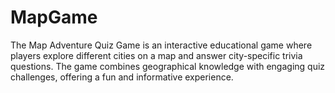 # MapGame
The Map Adventure Quiz Game is an interactive educational game where players explore different cities on a map and answer city-specific trivia questions. The game combines geographical knowledge with engaging quiz challenges, offering a fun and informative experience.

